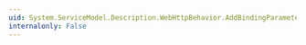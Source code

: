 ```yaml
---
uid: System.ServiceModel.Description.WebHttpBehavior.AddBindingParameters(System.ServiceModel.Description.ServiceEndpoint,System.ServiceModel.Channels.BindingParameterCollection)
internalonly: False
---
```

